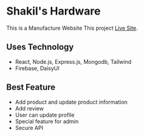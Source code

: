 # Shakil's Hardware
This is a Manufacture Website
This project  [Live Site](https://shakils-hardware.web.app/).

## Uses Technology

* React, Node.js, Express.js, Mongodb, Tailwind
* Firebase, DaisyUI

## Best Feature

* Add product and update product information
* Add review
* User can update profile
* Special feature for admin
* Secure API
